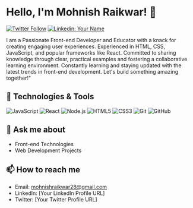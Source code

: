 # Hello, I'm Mohnish Raikwar! 👋

[![Twitter Follow](https://img.shields.io/twitter/follow/your_twitter_username?style=social)](https://twitter.com/your_twitter_username)
[![Linkedin: Your Name](https://img.shields.io/badge/-YourName-blue?style=flat-square&logo=Linkedin&logoColor=white&link=https://www.linkedin.com/in/your-linkedin-profile/)](https://www.linkedin.com/in/your-linkedin-profile/)

I am a Passionate Front-end Developer and Educator with a knack for creating engaging user experiences. Experienced in HTML, CSS, JavaScript, and popular frameworks like React. Committed to sharing knowledge through clear, practical examples and fostering a collaborative learning environment. Constantly learning and staying updated with the latest trends in front-end development. Let's build something amazing together!"

## 🧰 Technologies & Tools

![JavaScript](https://img.shields.io/badge/-JavaScript-black?style=flat-square&logo=javascript)
![React](https://img.shields.io/badge/-React-black?style=flat-square&logo=react)
![Node.js](https://img.shields.io/badge/-Node.js-black?style=flat-square&logo=Node.js)
![HTML5](https://img.shields.io/badge/-HTML5-black?style=flat-square&logo=html5)
![CSS3](https://img.shields.io/badge/-CSS3-black?style=flat-square&logo=css3)
![Git](https://img.shields.io/badge/-Git-black?style=flat-square&logo=git)
![GitHub](https://img.shields.io/badge/-GitHub-181717?style=flat-square&logo=github)


## 💬 Ask me about

- Front-end Technologies
- Web Development Projects

## 📫 How to reach me

- Email: mohnishraikwar28@gmail.com
- LinkedIn: [Your LinkedIn Profile URL]
- Twitter: [Your Twitter Profile URL]


